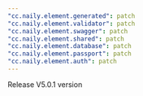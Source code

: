 ```yaml
---
"cc.naily.element.generated": patch
"cc.naily.element.validator": patch
"cc.naily.element.swagger": patch
"cc.naily.element.shared": patch
"cc.naily.element.database": patch
"cc.naily.element.passport": patch
"cc.naily.element.auth": patch
---
```


Release V5.0.1 version
